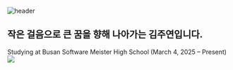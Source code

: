 ![header](https://capsule-render.vercel.app/api?type=wave&color=ADD8E6&height=300&section=footer&text=kimjooyeon🤍&fontSize=90&animation=fadeIn)

## 작은 걸음으로 큰 꿈을 향해 나아가는 김주연입니다.
Studying at Busan Software Meister High School (March 4, 2025 – Present)
<img src="https://img.shields.io/badge/버튼에표시할내용-색상코드?style=뱃지모양&logo=로고&logoColor=로고색상"/>
